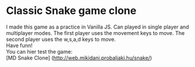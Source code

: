 # Classic Snake game clone

I made this game as a practice in Vanilla JS. Can played in single player and multiplayer modes.
The first player uses the movement keys to move. The second player uses the w,s,a,d keys to move.<br>
Have funn!<br>
You can hier test the game:<br>
[MD Snake Clone] (http://web.mikidani.probaljaki.hu/snake/)
